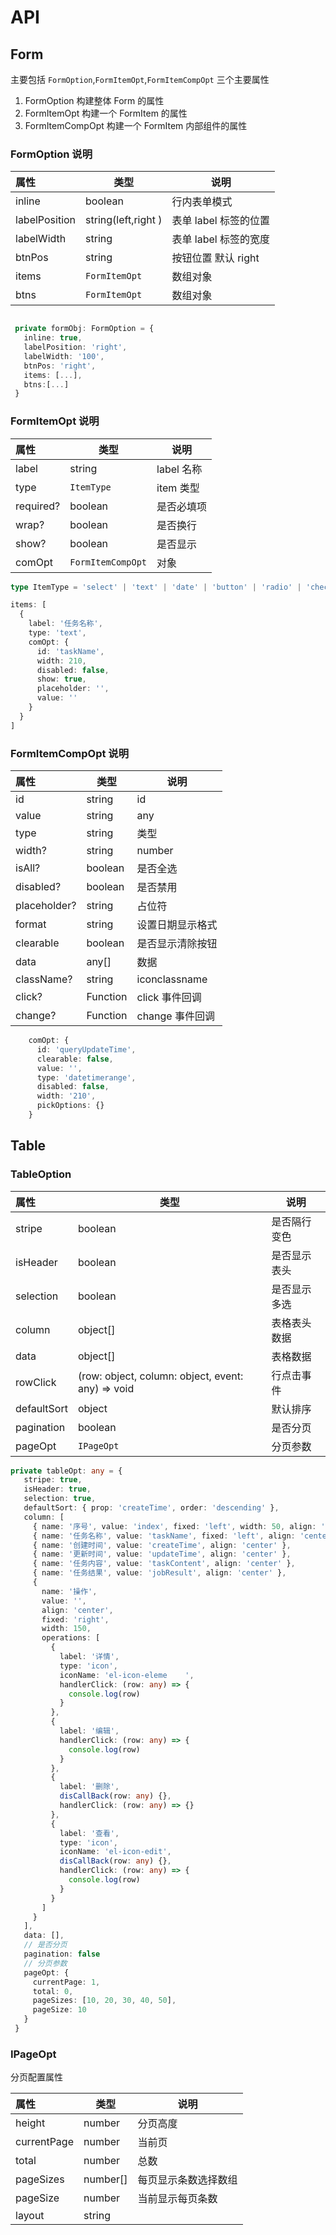 # API

## Form

主要包括 `FormOption`,`FormItemOpt`,`FormItemCompOpt` 三个主要属性

1. FormOption 构建整体 Form 的属性
2. FormItemOpt 构建一个 FormItem 的属性
3. FormItemCompOpt 构建一个 FormItem 内部组件的属性

### FormOption 说明

| 属性          | 类型                | 说明                  |
| :------------ | ------------------- | --------------------- |
| inline        | boolean             | 行内表单模式          |
| labelPosition | string(left,right ) | 表单 label 标签的位置 |
| labelWidth    | string              | 表单 label 标签的宽度 |
| btnPos        | string              | 按钮位置 默认 right   |
| items         | `FormItemOpt`       | 数组对象              |
| btns          | `FormItemOpt`       | 数组对象              |

```ts

 private formObj: FormOption = {
   inline: true,
   labelPosition: 'right',
   labelWidth: '100',
   btnPos: 'right',
   items: [...],
   btns:[...]
 }

```

### FormItemOpt 说明

| 属性      | 类型              | 说明       |
| :-------- | ----------------- | ---------- |
| label     | string            | label 名称 |
| type      | `ItemType`        | item 类型  |
| required? | boolean           | 是否必填项 |
| wrap?     | boolean           | 是否换行   |
| show?     | boolean           | 是否显示   |
| comOpt    | `FormItemCompOpt` | 对象       |

```ts
type ItemType = 'select' | 'text' | 'date' | 'button' | 'radio' | 'checkbox' | 'autoComplete'

items: [
  {
    label: '任务名称',
    type: 'text',
    comOpt: {
      id: 'taskName',
      width: 210,
      disabled: false,
      show: true,
      placeholder: '',
      value: ''
    }
  }
]
```

### FormItemCompOpt 说明

| 属性         | 类型     | 说明             |
| :----------- | -------- | ---------------- |
| id           | string   | id               |
| value        | string   | any              | value |
| type         | string   | 类型             |
| width?       | string   | number           |
| isAll?       | boolean  | 是否全选         |
| disabled?    | boolean  | 是否禁用         |
| placeholder? | string   | 占位符           |
| format       | string   | 设置日期显示格式 |
| clearable    | boolean  | 是否显示清除按钮 |
| data         | any[]    | 数据             |
| className?   | string   | iconclassname    |
| click?       | Function | click 事件回调   |
| change?      | Function | change 事件回调  |

```ts
    comOpt: {
      id: 'queryUpdateTime',
      clearable: false,
      value: '',
      type: 'datetimerange',
      disabled: false,
      width: '210',
      pickOptions: {}
    }
```

## Table

### TableOption

| 属性        | 类型                                              | 说明         |
| :---------- | ------------------------------------------------- | ------------ |
| stripe      | boolean                                           | 是否隔行变色 |
| isHeader    | boolean                                           | 是否显示表头 |
| selection   | boolean                                           | 是否显示多选 |
| column      | object[]                                          | 表格表头数据 |
| data        | object[]                                          | 表格数据     |
| rowClick    | (row: object, column: object, event: any) => void | 行点击事件   |
| defaultSort | object                                            | 默认排序     |
| pagination  | boolean                                           | 是否分页     |
| pageOpt     | `IPageOpt`                                        | 分页参数     |

```ts
private tableOpt: any = {
   stripe: true,
   isHeader: true,
   selection: true,
   defaultSort: { prop: 'createTime', order: 'descending' },
   column: [
     { name: '序号', value: 'index', fixed: 'left', width: 50, align: 'center' },
     { name: '任务名称', value: 'taskName', fixed: 'left', align: 'center' },
     { name: '创建时间', value: 'createTime', align: 'center' },
     { name: '更新时间', value: 'updateTime', align: 'center' },
     { name: '任务内容', value: 'taskContent', align: 'center' },
     { name: '任务结果', value: 'jobResult', align: 'center' },
     {
       name: '操作',
       value: '',
       align: 'center',
       fixed: 'right',
       width: 150,
       operations: [
         {
           label: '详情',
           type: 'icon',
           iconName: 'el-icon-eleme    ',
           handlerClick: (row: any) => {
             console.log(row)
           }
         },
         {
           label: '编辑',
           handlerClick: (row: any) => {
             console.log(row)
           }
         },
         {
           label: '删除',
           disCallBack(row: any) {},
           handlerClick: (row: any) => {}
         },
         {
           label: '查看',
           type: 'icon',
           iconName: 'el-icon-edit',
           disCallBack(row: any) {},
           handlerClick: (row: any) => {
             console.log(row)
           }
         }
       ]
     }
   ],
   data: [],
   // 是否分页
   pagination: false
   // 分页参数
   pageOpt: {
     currentPage: 1,
     total: 0,
     pageSizes: [10, 20, 30, 40, 50],
     pageSize: 10
   }
 }
```

### IPageOpt

分页配置属性

| 属性        | 类型     | 说明                 |
| :---------- | -------- | -------------------- |
| height      | number   | 分页高度             |
| currentPage | number   | 当前页               |
| total       | number   | 总数                 |
| pageSizes   | number[] | 每页显示条数选择数组 |
| pageSize    | number   | 当前显示每页条数     |
| layout      | string   |                      | 分页功能 默认显示完整功能 （可不传） |
